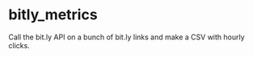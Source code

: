 bitly_metrics
=============

Call the bit.ly API on a bunch of bit.ly links and make a CSV with hourly clicks.
